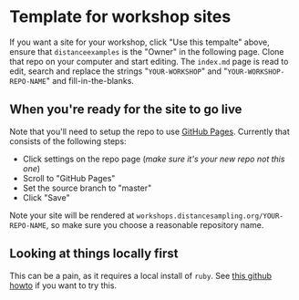 # Template for workshop sites

If you want a site for your workshop, click "Use this tempalte" above, ensure that `distanceexamples` is the "Owner" in the following page. Clone that repo on your computer and start editing. The `index.md` page is read to edit, search and replace the strings "`YOUR-WORKSHOP`" and "`YOUR-WORKSHOP-REPO-NAME`" and fill-in-the-blanks.


## When you're ready for the site to go live

Note that you'll need to setup the repo to use [GitHub Pages](https://guides.github.com/features/pages/). Currently that consists of the following steps:

- Click settings on the repo page (*make sure it's your new repo not this one*)
- Scroll to "GitHub Pages"
- Set the source branch to "master"
- Click "Save"

Note your site will be rendered at `workshops.distancesampling.org/YOUR-REPO-NAME`, so make sure you choose a reasonable repository name.

## Looking at things locally first

This can be a pain, as it requires a local install of `ruby`. See [this github howto](https://docs.github.com/en/github/working-with-github-pages/testing-your-github-pages-site-locally-with-jekyll) if you want to try this.


